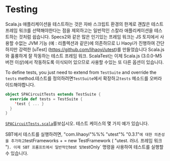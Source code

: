 # Testing

Scala.js 애플리케이션을 테스트하는 것은 자바 스크립트 환경의 한계로 괜찮은 테스트 프레임 워크를 선택해야한다는 점을 제외하고는 일반적인 스칼라 애플리케이션을 테스트하는 것처럼 쉽습니다. Specs2와 같은 많은 인기있는 프레임 워크는 JS 토지에서 사용할 수없는 JVM 기능 (예 : 리플렉션과 같은)에 의존하므로 Li Haoyi가 진행하여 간단하지만 강력한 [uTest] (https://github.com/lihaoyi/utest)를 만들었습니다 Scala.js와 훌륭하게 잘 작동하는 테스트 프레임 워크. ScalaTest는 이제 Scala.js (3.0.0-M5 버전 이상)에서 작동하도록 이식되어 있으므로 사용할 수있는 또 다른 옵션이 있습니다.

To define tests, you just need to extend from `TestSuite` and override the `tests` method.테스트를 정의하려면`TestSuite`에서 확장하고`tests` 메소드를 오버라이드해야합니다.

```scala
object SPACircuitTests extends TestSuite {
  override def tests = TestSuite {
    'test { ... }
  }
}
```

[`SPACircuitTests.scala`](https://github.com/ochrons/scalajs-spa-tutorial/tree/master/client/src/test/scala/spatutorial/client/services/SPACircuitTests.scala)를보십시오. 테스트 케이스의 몇 가지 예가 있습니다.

SBT에서 테스트를 실행하려면, "com.lihaoyi"%%% "utest"% "0.3.1"`에 대한 의존성을 추가하고`testFrameworks + = new TestFramework ( "utest. 러너. 프레임 워크 ")`. 이제 SBT 프롬프트에서 일반적인`test` 및`testOnly` 명령을 사용하여 테스트를 실행할 수 있습니다.

